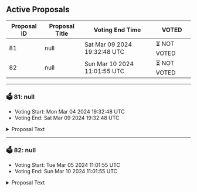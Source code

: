 ## Active Proposals

| Proposal ID | Proposal Title | Voting End Time | VOTED |
|-------------|----------------|-----------------|-------|
| 81 | null | Sat Mar 09 2024 19:32:48 UTC | ⏳ NOT VOTED |
| 82 | null | Sun Mar 10 2024 11:01:55 UTC | ⏳ NOT VOTED |

---

### 🗳 81: null
- Voting Start: Mon Mar 04 2024 19:32:48 UTC
- Voting End: Sat Mar 09 2024 19:32:48 UTC

<details>
<summary>Proposal Text</summary>
 
null
</details>

---

### 🗳 82: null
- Voting Start: Tue Mar 05 2024 11:01:55 UTC
- Voting End: Sun Mar 10 2024 11:01:55 UTC

<details>
<summary>Proposal Text</summary>
 
null
</details>
